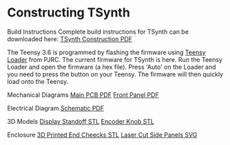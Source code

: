 # Constructing TSynth

Build  Instructions
Complete build instructions for TSynth can be downloaded here: [TSynth Construction PDF](https://electrotechnique.github.io/TSynth/docs/TSynthConstruction.pdf)

The Teensy 3.6 is programmed by flashing the firmware using [Teensy Loader](https://www.pjrc.com/teensy/loader.html) from PJRC. 
The current firmware for TSynth is here.
Run the Teensy Loader and open the firmware (a hex file). Press 'Auto' on the Loader and you need to press the button on your Teensy. The firmware will then quickly load onto the Teensy.

Mechanical Diagrams
[Main PCB PDF](https://electrotechnique.github.io/TSynth/docs/MainPCB.pdf)
[Front Panel PDF](https://electrotechnique.github.io/TSynth/docs/FrontPanel.pdf)

Electrical Diagram
[Schematic PDF](https://electrotechnique.github.io/TSynth/docs/Schematic.pdf)

3D Models
[Display Standoff STL](https://electrotechnique.github.io/TSynth/docs/DisplayStandoff.stl)
[Encoder Knob STL](https://electrotechnique.github.io/TSynth/docs/EncoderKnob.stl)

Enclosure
[3D Printed End Cheecks STL](https://electrotechnique.github.io/TSynth/docs/DisplayStandoff.stl)
[Laser Cut Side Panels SVG](https://electrotechnique.github.io/TSynth/docs/EncoderKnob.stl)
